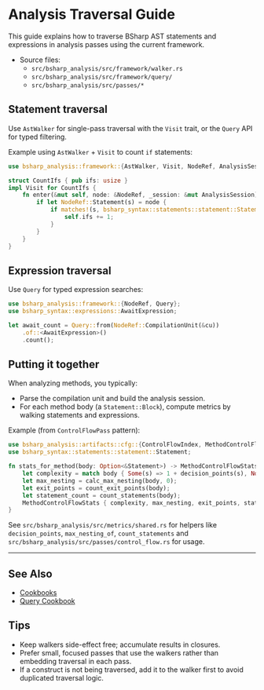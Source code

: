 # Analysis Traversal Guide

This guide explains how to traverse BSharp AST statements and expressions in analysis passes using the current framework.

- Source files:
  - `src/bsharp_analysis/src/framework/walker.rs`
  - `src/bsharp_analysis/src/framework/query/`
  - `src/bsharp_analysis/src/passes/*`

## Statement traversal

Use `AstWalker` for single-pass traversal with the `Visit` trait, or the `Query` API for typed filtering.

Example using `AstWalker` + `Visit` to count `if` statements:

```rust
use bsharp_analysis::framework::{AstWalker, Visit, NodeRef, AnalysisSession};

struct CountIfs { pub ifs: usize }
impl Visit for CountIfs {
    fn enter(&mut self, node: &NodeRef, _session: &mut AnalysisSession) {
        if let NodeRef::Statement(s) = node {
            if matches!(s, bsharp_syntax::statements::statement::Statement::If(_)) {
                self.ifs += 1;
            }
        }
    }
}
```

## Expression traversal

Use `Query` for typed expression searches:

```rust
use bsharp_analysis::framework::{NodeRef, Query};
use bsharp_syntax::expressions::AwaitExpression;

let await_count = Query::from(NodeRef::CompilationUnit(&cu))
    .of::<AwaitExpression>()
    .count();
```

## Putting it together

When analyzing methods, you typically:
- Parse the compilation unit and build the analysis session.
- For each method body (a `Statement::Block`), compute metrics by walking statements and expressions.

Example (from `ControlFlowPass` pattern):

```rust
use bsharp_analysis::artifacts::cfg::{ControlFlowIndex, MethodControlFlowStats};
use bsharp_syntax::statements::statement::Statement;

fn stats_for_method(body: Option<&Statement>) -> MethodControlFlowStats {
    let complexity = match body { Some(s) => 1 + decision_points(s), None => 1 };
    let max_nesting = calc_max_nesting(body, 0);
    let exit_points = count_exit_points(body);
    let statement_count = count_statements(body);
    MethodControlFlowStats { complexity, max_nesting, exit_points, statement_count }
}
```

See `src/bsharp_analysis/src/metrics/shared.rs` for helpers like `decision_points`, `max_nesting_of`, `count_statements` and `src/bsharp_analysis/src/passes/control_flow.rs` for usage.

---

## See Also

- [Cookbooks](../development/cookbooks.md)
- [Query Cookbook](../development/query-cookbook.md)

## Tips

- Keep walkers side-effect free; accumulate results in closures.
- Prefer small, focused passes that use the walkers rather than embedding traversal in each pass.
- If a construct is not being traversed, add it to the walker first to avoid duplicated traversal logic.
